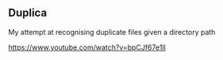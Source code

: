 ## Duplica

My attempt at recognising duplicate files given a directory path


https://www.youtube.com/watch?v=bpCJf67e1lI